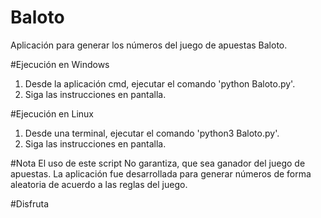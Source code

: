 # Baloto
Aplicación para generar los números del juego de apuestas Baloto.

#Ejecución en Windows
1. Desde la aplicación cmd, ejecutar el comando 'python Baloto.py'.
2. Siga las instrucciones en pantalla.

#Ejecución en Linux
1. Desde una terminal, ejecutar el comando 'python3 Baloto.py'.
2. Siga las instrucciones en pantalla.

#Nota
El uso de este script No garantiza, que sea ganador del juego de apuestas. La aplicación fue desarrollada para generar números de forma aleatoria de acuerdo a las reglas del juego.

#Disfruta

